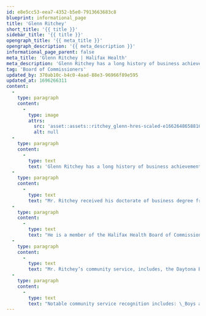 ```yaml
---
id: e8e5cc53-eea7-4352-b5e0-7913663683c8
blueprint: informational_page
title: 'Glenn Ritchey'
short_title: '{{ title }}'
sidebar_title: '{{ title }}'
opengraph_title: '{{ meta_title }}'
opengraph_description: '{{ meta_description }}'
informational_page_parent: false
meta_title: 'Glenn Ritchey | Halifax Health'
meta_description: 'Glenn Ritchey has a long history of business achievement and community leadership in Volusia, having served as City of Daytona Beach Mayor for six years.'
tag: 'Board of Commissioners'
updated_by: 370ab10c-b4c0-4aad-88e3-96966f89e595
updated_at: 1696266311
content:
  -
    type: paragraph
    content:
      -
        type: image
        attrs:
          src: 'asset::assets::ritchey_glenn-hres-scaled-e1662648658816-261x300.jpg'
          alt: null
  -
    type: paragraph
    content:
      -
        type: text
        text: 'Glenn Ritchey has a long history of business achievement and community leadership in Volusia County, having served as City of Daytona Beach Mayor for six years.'
  -
    type: paragraph
    content:
      -
        type: text
        text: "Mr. Ritchey received his doctorate of business degree from Bethune-Cookman University and \_is President and CEO of one of the nation’s most successful automobile organizations.\_ He has received numerous awards from General Motors during his tenure and served on the National General Motors Dealer Council, the GM Motors Southeast Regional Council, the Florida Automobile Dealers Association, the Chevrolet National Dealer Council, and the GMAC Dealer Advisory Board."
  -
    type: paragraph
    content:
      -
        type: text
        text: "He is a member of the Halifax Health Board of Commissioners since 2000, he has served on the Halifax Health – Foundation Board of Directors since 1993, and\_was the Halifax Health – Foundation’s President from 1999 – 2011."
  -
    type: paragraph
    content:
      -
        type: text
        text: "Mr. Ritchey’s community service, includes, the Daytona Beach Visioning Steering Committee, Economic Development Board, Board of Adjustments, Charter Review Committee.\_ He is an active member of the Civic League of Halifax Area, Halifax Area Chamber of Commerce, United Way, Rotary and a host of other worthy community causes.\_ An advocate for education, Mr. Ritchey serves on the Board of Trustees and Facilities & Capital Planning and Finance Committee of Embry Riddle Aeronautical University.\_ He and his wife, Connie, were recipients of the first Council on Aging Community Service Award that now bears their names."
  -
    type: paragraph
    content:
      -
        type: text
        text: "Notable community service recognition includes: \_Boys and Girls Club Person of the Year, United Way Award for Outstanding Community Service, Lou Fuchs Community Service Award, Rotarian of the Year, NAACP Humanitarian of the Year, Dr. Mary McLeod Bethune Leadership Award, Martin Luther King Chairman’s Leadership Award, VCard Citizen of the Year Award, Museum of Arts and Sciences Henry Saltzman Award, The J. Saxton Lloyd Lifetime Achievement Award and is a Vince Carter’s Embassy of Hope Hall of Fame Inaugural Inductee."
---
```


